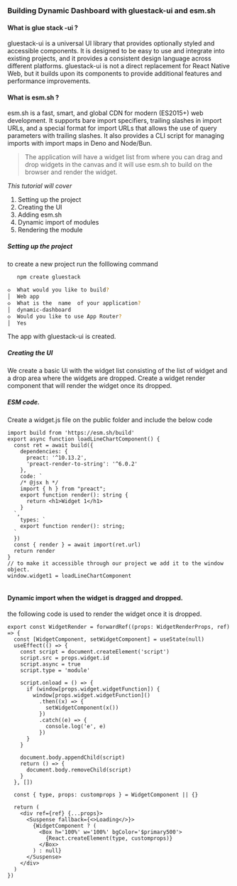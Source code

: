 ### Building Dynamic Dashboard with gluestack-ui and esm.sh

#### What is glue stack -ui ?

gluestack-ui is a universal UI library that provides optionally styled and accessible components. It is designed to be easy to use and integrate into existing projects, and it provides a consistent design language across different platforms. gluestack-ui is not a direct replacement for React Native Web, but it builds upon its components to provide additional features and performance improvements.

#### What is esm.sh ?

esm.sh is a fast, smart, and global CDN for modern (ES2015+) web development. It supports bare import specifiers, trailing slashes in import URLs, and a special format for import URLs that allows the use of query parameters with trailing slashes. It also provides a CLI script for managing imports with import maps in Deno and Node/Bun.

> The application will have a widget list from where you can drag and
> drop widgets in the canvas and it will use esm.sh to build on the
> browser and render the widget.

_This tutorial will cover_

1. Setting up the project
2. Creating the UI
3. Adding esm.sh
4. Dynamic import of modules
5. Rendering the module

##### Setting up the project

to create a new project run the folllowing command

```bash
   npm create gluestack

◇  What would you like to build?
│  Web app
◇  What is the  name  of your application?
│  dynamic-dashboard
◇  Would you like to use App Router?
│  Yes
```

The app with gluestack-ui is created.

##### Creating the UI

We create a basic Ui with the widget list consisting of the list of widget and a drop area where the widgets are dropped.
Create a widget render component that will render the widget once its dropped.

##### ESM code.

Create a widget.js file on the public folder and include the below code

```
import build from 'https://esm.sh/build'
export async function loadLineChartComponent() {
  const ret = await build({
    dependencies: {
      preact: '^10.13.2',
      'preact-render-to-string': '^6.0.2'
    },
    code: `
    /* @jsx h */
    import { h } from "preact";
    export function render(): string {
      return <h1>Widget 1</h1>
    }
  `,
    types: `
    export function render(): string;
  `
  })
  const { render } = await import(ret.url)
  return render
}
// to make it accessible through our project we add it to the window object.
window.widget1 = loadLineChartComponent


```

#### Dynamic import when the widget is dragged and dropped.

the following code is used to render the widget once it is dropped.

```
export const WidgetRender = forwardRef((props: WidgetRenderProps, ref) => {
  const [WidgetComponent, setWidgetComponent] = useState(null)
  useEffect(() => {
    const script = document.createElement('script')
    script.src = props.widget.id
    script.async = true
    script.type = 'module'

    script.onload = () => {
      if (window[props.widget.widgetFunction]) {
        window[props.widget.widgetFunction]()
          .then((x) => {
            setWidgetComponent(x())
          })
          .catch((e) => {
            console.log('e', e)
          })
      }
    }

    document.body.appendChild(script)
    return () => {
      document.body.removeChild(script)
    }
  }, [])

  const { type, props: customprops } = WidgetComponent || {}

  return (
    <div ref={ref} {...props}>
      <Suspense fallback={<>Loading</>}>
        {WidgetComponent ? (
          <Box h='100%' w='100%' bgColor='$primary500'>
            {React.createElement(type, customprops)}
          </Box>
        ) : null}
      </Suspense>
    </div>
  )
})
```
